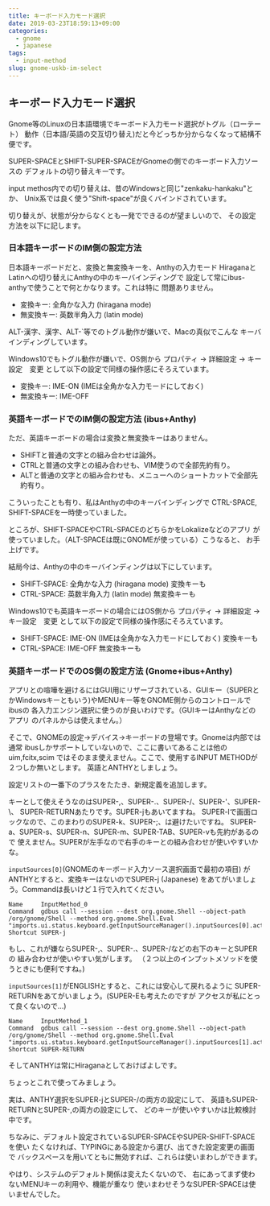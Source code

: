 ```yaml
---
title: キーボード入力モード選択
date: 2019-03-23T18:59:13+09:00
categories:
  - gnome
  - japanese
tags:
  - input-method
slug: gnome-uskb-im-select
---
```


## キーボード入力モード選択

Gnome等のLinuxの日本語環境でキーボード入力モード選択がトグル（ローテート）
動作（日本語/英語の交互切り替え)だと今どっちか分からなくなって結構不便です。

SUPER-SPACEとSHIFT-SUPER-SPACEがGnomeの側でのキーボード入力ソースの
デフォルトの切り替えキーです。

input methos内での切り替えは、昔のWindowsと同じ"zenkaku-hankaku"とか、
Unix系では良く使う"Shift-space"が良くバインドされています。

切り替えが、状態が分からなくとも一発でできるのが望ましいので、
その設定方法を以下に記します。

### 日本語キーボードのIM側の設定方法

日本語キーボードだと、変換と無変換キーを、Anthyの入力モード
HiraganaとLatinへの切り替えにAnthyの中のキーバインディングで
設定して常にibus-anthyで使うことで何とかなります。これは特に
問題ありません。

  * 変換キー: 全角かな入力 (hiragana mode)
  * 無変換キー:  英数半角入力 (latin mode)

ALT-漢字、漢字、ALT-`等でのトグル動作が嫌いで、Macの真似でこんな
キーバインディングしています。

Windows10でもトグル動作が嫌いで、OS側から
プロパティ → 詳細設定 → キー設定　変更
として以下の設定で同様の操作感にそろえています。

  * 変換キー: IME-ON (IMEは全角かな入力モードにしておく)
  * 無変換キー:  IME-OFF

### 英語キーボードでのIM側の設定方法 (ibus+Anthy)

ただ、英語キーボードの場合は変換と無変換キーはありません。

  * SHIFTと普通の文字との組み合わせは論外。
  * CTRLと普通の文字との組み合わせも、VIM使うので全部先約有り。
  * ALTと普通の文字との組み合わせも、メニューへのショートカットで全部先約有り。

こういったことも有り、私はAnthyの中のキーバインディングで
CTRL-SPACE, SHIFT-SPACEを一時使っていました。

ところが、SHIFT-SPACEやCTRL-SPACEのどちらかをLokalizeなどのアプリ
が使っていました。（ALT-SPACEは既にGNOMEが使っている）こうなると、
お手上げです。

結局今は、Anthyの中のキーバインディングは以下にしています。

  * SHIFT-SPACE: 全角かな入力 (hiragana mode) 変換キーも
  * CTRL-SPACE:  英数半角入力 (latin mode)    無変換キーも

Windows10でも英語キーボードの場合にはOS側から
プロパティ → 詳細設定 → キー設定　変更
として以下の設定で同様の操作感にそろえています。

  * SHIFT-SPACE: IME-ON (IMEは全角かな入力モードにしておく) 変換キーも
  * CTRL-SPACE:  IME-OFF                                    無変換キーも


### 英語キーボードでのOS側の設定方法 (Gnome+ibus+Anthy)

アプリとの喧嘩を避けるにはGUI用にリザーブされている、GUIキー（SUPERと
かWindowsキーともいう)やMENUキー等をGNOME側からのコントロールでibusの
各入力エンジン選択に使うのが良いわけです。（GUIキーはAnthyなどのアプリ
のパネルからは使えません。）

そこで、GNOMEの設定→デバイス→キーボードの登場です。Gnomeは内部では通常
ibusしかサポートしていないので、ここに書いてあることは他のuim,fcitx,scim
ではそのまま使えません。ここで、使用するINPUT METHODが２つしか無いとします。
英語とANTHYとしましょう。

設定リストの一番下のプラスをたたき、新規定義を追加します。

キーとして使えそうなのはSUPER-,、SUPER-.、SUPER-/、SUPER-'、SUPER-\、
SUPER-RETURNあたりです。SUPER-jもあいてますね。
SUPER-lで画面ロックなので、このまわりのSUPER-k、SUPER-;、は避けたいですね。
SUPER-a、SUPER-s、SUPER-n、SUPER-m、SUPER-TAB、SUPER-vも先約があるので
使えません。SUPERが左手なので右手のキーとの組み合わせが使いやすいかな。

`inputSources[0]`(GNOMEのキーボード入力ソース選択画面で最初の項目)
がANTHYとすると、変換キーはないのでSUPER-j (Japanese)
をあてがいましょう。Commandは長いけど１行で入れてください。
```
Name     InputMethod_0
Command  gdbus call --session --dest org.gnome.Shell --object-path /org/gnome/Shell --method org.gnome.Shell.Eval  "imports.ui.status.keyboard.getInputSourceManager().inputSources[0].activate()"
Shortcut SUPER-j
```

もし、これが嫌ならSUPER-,、SUPER-.、SUPER-/などの右下のキーとSUPERの
組み合わせが使いやすい気がします。
（２つ以上のインプットメソッドを使うときにも便利ですね。)

`inputSources[1]`がENGLISHとすると、これには安心して戻れるように
SUPER-RETURNをあてがいましょう。(SUPER-Eも考えたのですが
アクセスが私にとって良くないので…)

```
Name     InputMethod_1
Command  gdbus call --session --dest org.gnome.Shell --object-path /org/gnome/Shell --method org.gnome.Shell.Eval  "imports.ui.status.keyboard.getInputSourceManager().inputSources[1].activate()"
Shortcut SUPER-RETURN
```

そしてANTHYは常にHiraganaとしておけばよしです。

ちょっとこれで使ってみましょう。

実は、ANTHY選択をSUPER-jとSUPER-/の両方の設定にして、
英語もSUPER-RETURNとSUPER-,の両方の設定にして、
どのキーが使いやすいかは比較検討中です。

ちなみに、デフォルト設定されているSUPER-SPACEやSUPER-SHIFT-SPACEを使い
たくなければ、TYPINGにある設定から選び、出てきた設定変更の画面で
バックスペースを用いてともに無効すれば、これらは使いまわしができます。

やはり、システムのデフォルト関係は変えたくないので、
右にあってまず使わないMENUキーの利用や、機能が重なり
使いまわせそうなSUPER-SPACEは使いませんでした。
